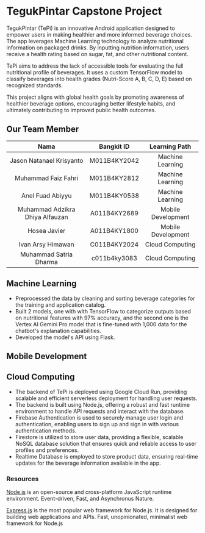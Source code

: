 # TegukPintar Capstone Project 
TegukPintar (TePi) is an innovative Android application designed to empower users in making healthier and more informed beverage choices. The app leverages Machine Learning technology to analyze nutritional information on packaged drinks. By inputting nutrition information, users receive a health rating based on sugar, fat, and other nutritional content.

TePi aims to address the lack of accessible tools for evaluating the full nutritional profile of beverages. It uses a custom TensorFlow model to classify beverages into health grades (Nutri-Score A, B, C, D, E) based on recognized standards.

This project aligns with global health goals by promoting awareness of healthier beverage options, encouraging better lifestyle habits, and ultimately contributing to improved public health outcomes.

## Our Team Member
| Nama    | Bangkit ID    | Learning Path    |
|:-------------:|:-------------:|:-------------:|
| Jason Natanael Krisyanto | M011B4KY2042 | Machine Learning |
| Muhammad Faiz Fahri | M011B4KY2812 | Machine Learning |
| Anel Fuad Abiyyu | M011B4KY0538 | Machine Learning |
| Muhammad Adzikra Dhiya Alfauzan | A011B4KY2689 | Mobile Development |
| Hosea Javier | A011B4KY1800 | Mobile Development |
| Ivan Arsy Himawan | C011B4KY2024 | Cloud Computing |
| Muhammad Satria Dharma | c011b4ky3083 | Cloud Computing |


## Machine Learning
- Preprocessed the data by cleaning and sorting beverage categories for the training and application catalog.
- Built 2 models, one with with TensorFlow to categorize outputs based on nutritional features with 97% accuracy, and the second one is the Vertex AI Gemini Pro model that is fine-tuned with 1,000 data for the chatbot's explanation capabilities.
- Developed the model's API using Flask. 

## Mobile Development

## Cloud Computing
- The backend of TePi is deployed using Google Cloud Run, providing scalable and efficient serverless deployment for handling user requests.
- The backend is built using Node.js, offering a robust and fast runtime environment to handle API requests and interact with the database.
- Firebase Authentication is used to securely manage user login and authentication, enabling users to sign up and sign in with various authentication methods.
- Firestore is utilized to store user data, providing a flexible, scalable NoSQL database solution that ensures quick and reliable access to user profiles and preferences.
- Realtime Database is employed to store product data, ensuring real-time updates for the beverage information available in the app.
  
### Resources
[Node.js](https://nodejs.org/en) is an open-source and cross-platform JavaScript runtime environment. Event-driven, Fast, and Asynchronus Nature.

[Express.js](https://expressjs.com/)  is the most popular web framework for Node.js. It is designed for building web applications and APIs. Fast, unopinionated, minimalist web framework for Node.js

